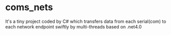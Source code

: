 # coms_nets
It's a tiny project coded by C# which transfers data from each serial(com) to each network endpoint swiftly by multi-threads based on .net4.0
